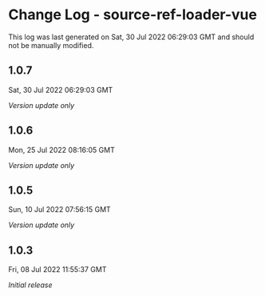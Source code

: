 # Change Log - source-ref-loader-vue

This log was last generated on Sat, 30 Jul 2022 06:29:03 GMT and should not be manually modified.

## 1.0.7
Sat, 30 Jul 2022 06:29:03 GMT

_Version update only_

## 1.0.6
Mon, 25 Jul 2022 08:16:05 GMT

_Version update only_

## 1.0.5
Sun, 10 Jul 2022 07:56:15 GMT

_Version update only_

## 1.0.3
Fri, 08 Jul 2022 11:55:37 GMT

_Initial release_

